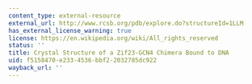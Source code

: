 ```yaml
---
content_type: external-resource
external_url: http://www.rcsb.org/pdb/explore.do?structureId=1LLM
has_external_license_warning: true
license: https://en.wikipedia.org/wiki/All_rights_reserved
status: ''
title: Crystal Structure of a Zif23-GCN4 Chimera Bound to DNA
uid: f5158470-e233-4536-bbf2-2032785dc922
wayback_url: ''
---
```

